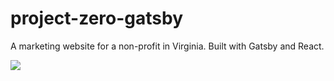 # project-zero-gatsby

A marketing website for a non-profit in Virginia. Built with Gatsby and React.

![](demo/demo.gif)

